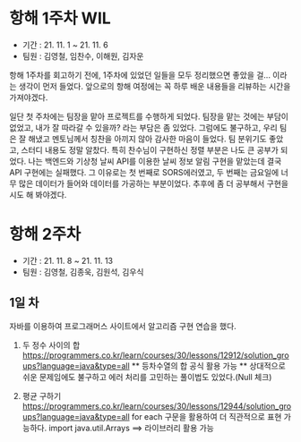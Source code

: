 # 항해 1주차 WIL
- 기간 : 21. 11. 1 ~ 21. 11. 6
- 팀원 : 김영철, 임찬수, 이해원, 김자운

항해 1주차를 회고하기 전에, 1주차에 있었던 일들을 모두 정리했으면 좋았을 걸... 이라는 생각이 먼저 들었다.
앞으로의 항해 여정에는 꼭 하루 배운 내용들을 리뷰하는 시간을 가져야겠다.

일단 첫 주차에는 팀장을 맡아 프로젝트를 수행하게 되었다.
팀장을 맡는 것에는 부담이 없었고, 내가 잘 따라갈 수 있을까? 라는 부담은 좀 있었다.
그럼에도 불구하고, 우리 팀은 잘 해냈고 멘토님께서 칭찬을 아끼지 않아 감사한 마음이 들었다.
팀 분위기도 좋았고, 스터디 내용도 정말 알찼다.
특히 찬수님이 구현하신 정렬 부분은 나도 큰 공부가 되었다.
나는 백엔드와 기상청 날씨 API를 이용한 날씨 정보 알림 구현을 맡았는데 결국 API 구현에는 실패했다.
그 이유로는 첫 번째로 SORS에러였고, 두 번째는 금요일에 너무 많은 데이터가 들어와 데이터를 가공하는 부분이었다.
추후에 좀 더 공부해서 구현을 시도 해 봐야겠다.



# 항해 2주차
- 기간 : 21. 11. 8 ~ 21. 11. 13
- 팀원 : 김영철, 김종욱, 김원석, 김우식 

## 1일 차
자바를 이용하여 프로그래머스 사이트에서 알고리즘 구현 연습을 했다.
1. 두 정수 사이의 합
https://programmers.co.kr/learn/courses/30/lessons/12912/solution_groups?language=java&type=all
** 등차수열의 합 공식 활용 가능 **
상대적으로 쉬운 문제임에도 불구하고 에러 처리를 고민하는 풀이법도 있었다.(Null 체크)

2. 평균 구하기
https://programmers.co.kr/learn/courses/30/lessons/12944/solution_groups?language=java&type=all
for each 구문을 활용하여 더 직관적으로 표현 가능하다.
import java.util.Arrays ==> 라이브러리 활용 가능
